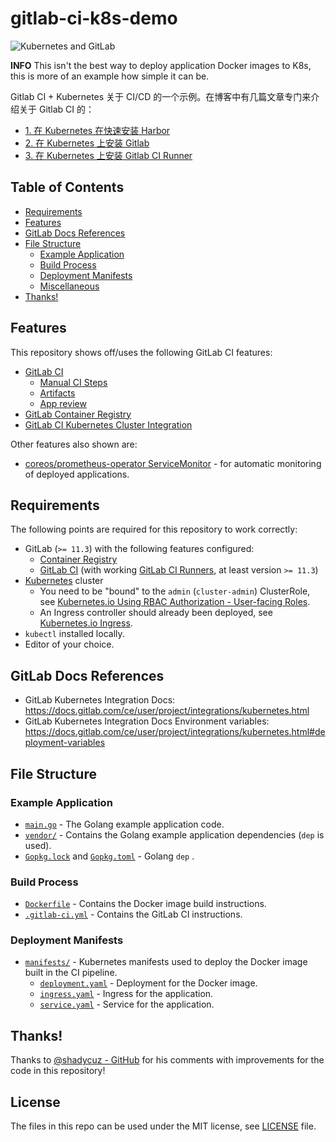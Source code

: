 # gitlab-ci-k8s-demo


![Kubernetes and GitLab](https://ws4.sinaimg.cn/large/006tKfTcgy1g19jrkx42pj30i20a6dgs.jpg)

>
**INFO** This isn't the best way to deploy application Docker images to K8s, this is more of an example how simple it can be.

Gitlab CI + Kubernetes 关于 CI/CD 的一个示例。在博客中有几篇文章专门来介绍关于 Gitlab CI 的：

* [1. 在 Kubernetes 在快速安装 Harbor](https://www.qikqiak.com/post/harbor-quick-install/)
* [2. 在 Kubernetes 上安装 Gitlab](https://www.qikqiak.com/post/gitlab-install-on-k8s/)
* [3. 在 Kubernetes 上安装 Gitlab CI Runner](https://www.qikqiak.com/post/gitlab-runner-install-on-k8s/)


## Table of Contents

* [Requirements](#requirements)
* [Features](#features)
* [GitLab Docs References](#gitlab-docs-references)
* [File Structure](#file-structure)
    * [Example Application](#example-application)
    * [Build Process](#build-process)
    * [Deployment Manifests](#deployment-manifests)
    * [Miscellaneous](#miscellaneous)
* [Thanks!](#thanks)

## Features

This repository shows off/uses the following GitLab CI features:
* [GitLab CI](https://docs.gitlab.com/ce/ci/README.html)
    * [Manual CI Steps](https://docs.gitlab.com/ce/ci/yaml/#when-manual)
    * [Artifacts](https://docs.gitlab.com/ce/user/project/pipelines/job_artifacts.html)
    * [App review](https://docs.gitlab.com/ce/ci/review_apps/index.html)
* [GitLab Container Registry](https://docs.gitlab.com/ce/user/project/container_registry.html)
* [GitLab CI Kubernetes Cluster Integration](https://docs.gitlab.com/ce/user/project/clusters/index.html)

Other features also shown are:
* [coreos/prometheus-operator ServiceMonitor]() - for automatic monitoring of deployed applications.

## Requirements

The following points are required for this repository to work correctly:
* GitLab (`>= 11.3`) with the following features configured:
    * [Container Registry](https://docs.gitlab.com/ce/user/project/container_registry.html)
    * [GitLab CI](https://about.gitlab.com/features/gitlab-ci-cd/) (with working [GitLab CI Runners](https://docs.gitlab.com/ce/ci/runners/), at least version `>= 11.3`)
* [Kubernetes](https://kubernetes.io/) cluster
    * You need to be "bound" to the `admin` (`cluster-admin`) ClusterRole, see [Kubernetes.io Using RBAC Authorization - User-facing Roles](https://kubernetes.io/docs/reference/access-authn-authz/rbac/#user-facing-roles).
    * An Ingress controller should already been deployed, see [Kubernetes.io Ingress](https://kubernetes.io/docs/concepts/services-networking/ingress/).
* `kubectl` installed locally.
* Editor of your choice.

## GitLab Docs References

* GitLab Kubernetes Integration Docs: https://docs.gitlab.com/ce/user/project/integrations/kubernetes.html
* GitLab Kubernetes Integration Docs Environment variables: https://docs.gitlab.com/ce/user/project/integrations/kubernetes.html#deployment-variables

## File Structure

### Example Application

* [`main.go`](/main.go) - The Golang example application code.
* [`vendor/`](/vendor/) - Contains the Golang example application dependencies (`dep` is used).
* [`Gopkg.lock`](`/Gopkg.lock`) and [`Gopkg.toml`](`/Gopkg.toml`) - Golang `dep` .

### Build Process

* [`Dockerfile`](/Dockerfile) - Contains the Docker image build instructions.
* [`.gitlab-ci.yml`](/.gitlab-ci.yml) - Contains the GitLab CI instructions.

### Deployment Manifests

* [`manifests/`](/manifests/) - Kubernetes manifests used to deploy the Docker image built in the CI pipeline.
    * [`deployment.yaml`](/manifests/deployment.yaml) - Deployment for the Docker image.
    * [`ingress.yaml`](/manifests/ingress.yaml) - Ingress for the application.
    * [`service.yaml`](/manifests/service.yaml) - Service for the application.

## Thanks!

Thanks to [@shadycuz - GitHub](https://github.com/shadycuz) for his comments with improvements for the code in this repository!

## License

The files in this repo can be used under the MIT license, see [LICENSE](/LICENSE) file.
